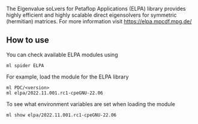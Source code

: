 The Eigenvalue soLvers for Petaflop Applications (ELPA) library provides highly efficient and highly scalable direct eigensolvers for symmetric (hermitian) matrices. For more information visit https://elpa.mpcdf.mpg.de/

## How to use

You can check available ELPA modules using
```
ml spider ELPA
```

For example, load the module for the ELPA library
```
ml PDC/<version>
ml elpa/2022.11.001.rc1-cpeGNU-22.06
```
To see what environment variables are set when loading the module
```
ml show elpa/2022.11.001.rc1-cpeGNU-22.06
```
